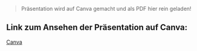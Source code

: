 > Präsentation wird auf Canva gemacht und als PDF hier rein geladen!

## Link zum Ansehen der Präsentation auf Canva:

[Canva](https://www.canva.com/design/DAGcQYA97h4/IvwI-CEJandQNv5mgR_D7A/edit?utm_content=DAGcQYA97h4&utm_campaign=designshare&utm_medium=link2&utm_source=sharebutton)
